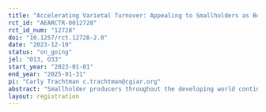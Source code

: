 ```yaml
---
title: "Accelerating Varietal Turnover: Appealing to Smallholders as Both Producers and Consumers"
rct_id: "AEARCTR-0012728"
rct_id_num: "12728"
doi: "10.1257/rct.12728-2.0"
date: "2023-12-19"
status: "on_going"
jel: "O13, O33"
start_year: "2023-01-01"
end_year: "2025-01-31"
pi: "Carly Trachtman c.trachtman@cgiar.org"
abstract: "Smallholder producers throughout the developing world continue to produce old crop varieties, despite the availability of newer, likely preferable alternatives. One explanation is that learning about new varieties through experimentation is risky, as newer varieties can be more expensive, and farmers may be unsure of how these varieties will perform on their land. As self-consumption is also prevalent, households may face additional consumption-related risks when producing a new variety, such as dislike of the taste. In this project, we compare interventions that address production-side risks (free seed trial packs) and consumption-side risks (free samples of the same variety's end-product, and a cooking demonstration) to adoption of new varieties. We use a randomized controlled trial with a 2x2 matrix treatment design, where farmers either receive one intervention, both, or neither. We implement this across six settings (Ethiopia, India, Kenya, Nigeria, and two in Uganda) considering a variety of crops."
layout: registration
---
```


